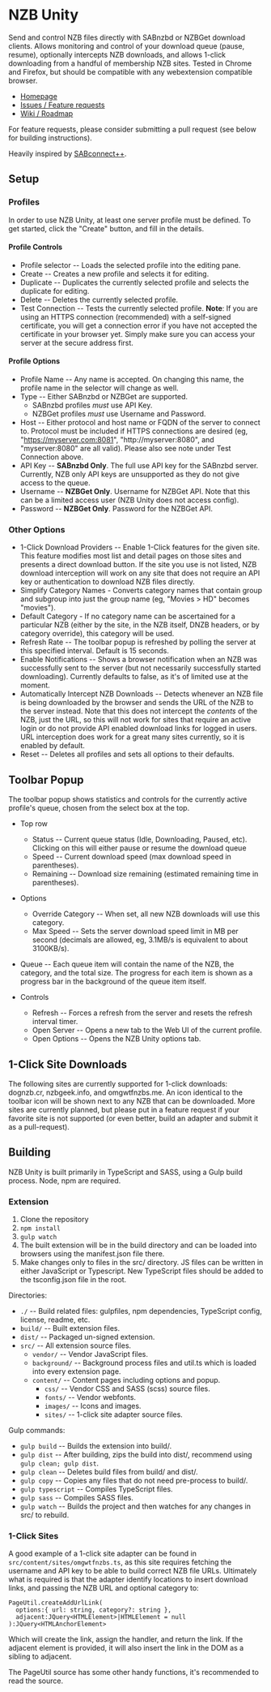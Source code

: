 # NZB Unity

Send and control NZB files directly with SABnzbd or NZBGet download clients. Allows monitoring and control of your download queue (pause, resume), optionally intercepts NZB downloads, and allows 1-click downloading from a handful of membership NZB sites. Tested in Chrome and Firefox, but should be compatible with any webextension compatible browser.

* [Homepage](https://github.com/clutterskull/nzbunity)
* [Issues / Feature requests](https://github.com/clutterskull/nzbunity/issues)
* [Wiki / Roadmap](https://github.com/clutterskull/nzbunity/wiki)

For feature requests, please consider submitting a pull request (see below for building instructions).

Heavily inspired by [SABconnect++](https://github.com/gboudreau/sabconnectplusplus).

## Setup

### Profiles

In order to use NZB Unity, at least one server profile must be defined. To get started, click the "Create" button, and fill in the details.

#### Profile Controls

* Profile selector -- Loads the selected profile into the editing pane.
* Create -- Creates a new profile and selects it for editing.
* Duplicate -- Duplicates the currently selected profile and selects the duplicate for editing.
* Delete -- Deletes the currently selected profile.
* Test Connection -- Tests the currently selected profile. **Note**: If you are using an HTTPS connection (recommended) with a self-signed certificate, you will get a connection error if you have not accepted the certificate in your browser yet. Simply make sure you can access your server at the secure address first.

#### Profile Options

* Profile Name -- Any name is accepted. On changing this name, the profile name in the selector will change as well.
* Type -- Either SABnzbd or NZBGet are supported.
  * SABnzbd profiles *must* use API Key.
  * NZBGet profiles *must* use Username and Password.
* Host -- Either protocol and host name or FQDN of the server to connect to. Protocol must be included if HTTPS connections are desired (eg, "https://myserver.com:8081", "http://myserver:8080", and "myserver:8080" are all valid). Please also see note under Test Connection above.
* API Key -- **SABnzbd Only**. The full use API key for the SABnzbd server. Currently, NZB only API keys are unsupported as they do not give access to the queue.
* Username -- **NZBGet Only**. Username for NZBGet API. Note that this can be a limited access user (NZB Unity does not access config).
* Password -- **NZBGet Only**. Password for the NZBGet API.

### Other Options

* 1-Click Download Providers -- Enable 1-Click features for the given site. This feature modifies most list and detail pages on those sites and presents a direct download button. If the site you use is not listed, NZB download interception will work on any site that does not require an API key or authentication to download NZB files directly.
* Simplify Category Names -  Converts category names that contain group and subgroup into just the group name (eg, "Movies > HD" becomes "movies").
* Default Category - If no category name can be ascertained for a particular NZB (either by the site, in the NZB itself, DNZB headers, or by category override), this category will be used.
* Refresh Rate -- The toolbar popup is refreshed by polling the server at this specified interval. Default is 15 seconds.
* Enable Notifications -- Shows a browser notification when an NZB was successfully sent to the server (but not necessarily successfully started downloading). Currently defaults to false, as it's of limited use at the moment.
* Automatically Intercept NZB Downloads -- Detects whenever an NZB file is being downloaded by the browser and sends the URL of the NZB to the server instead. Note that this does not intercept the *contents* of the NZB, just the URL, so this will not work for sites that require an active login or do not provide API enabled download links for logged in users. URL interception does work for a great many sites currently, so it is enabled by default.
* Reset -- Deletes all profiles and sets all options to their defaults.

## Toolbar Popup

The toolbar popup shows statistics and controls for the currently active profile's queue, chosen from the select box at the top.

* Top row
  * Status -- Current queue status (Idle, Downloading, Paused, etc). Clicking on this will either pause or resume the download queue
  * Speed -- Current download speed (max download speed in parentheses).
  * Remaining -- Download size remaining (estimated remaining time in parentheses).

* Options
  * Override Category -- When set, all new NZB downloads will use this category.
  * Max Speed -- Sets the server download speed limit in MB per second (decimals are allowed, eg, 3.1MB/s is equivalent to about 3100KB/s).

* Queue -- Each queue item will contain the name of the NZB, the category, and the total size. The progress for each item is shown as a progress bar in the background of the queue item itself.
* Controls
	* Refresh -- Forces a refresh from the server and resets the refresh interval timer.
	* Open Server -- Opens a new tab to the Web UI of the current profile.
	* Open Options -- Opens the NZB Unity options tab.

## 1-Click Site Downloads

The following sites are currently supported for 1-click downloads: dognzb.cr, nzbgeek.info, and omgwtfnzbs.me. An icon identical to the toolbar icon will be shown next to any NZB that can be downloaded. More sites are currently planned, but please put in a feature request if your favorite site is not supported (or even better, build an adapter and submit it as a pull-request).

## Building

NZB Unity is built primarily in TypeScript and SASS, using a Gulp build process. Node, npm are required.

### Extension

1. Clone the repository
1. `npm install`
1. `gulp watch`
1. The built extension will be in the build directory and can be loaded into browsers using the manifest.json file there.
1. Make changes only to files in the src/ directory. JS files can be written in either JavaScript or Typescript. New TypeScript files should be added to the tsconfig.json file in the root.

Directories:

* `./` -- Build related files: gulpfiles, npm dependencies, TypeScript config, license, readme, etc.
* `build/` -- Built extension files.
* `dist/` -- Packaged un-signed extension.
* `src/` -- All extension source files.
  * `vendor/` -- Vendor JavaScript files.
  * `background/` -- Background process files and util.ts which is loaded into every  extension page.
  * `content/` -- Content pages including options and popup.
    * `css/` -- Vendor CSS and SASS (scss) source files.
    * `fonts/` -- Vendor webfonts.
    * `images/` -- Icons and images.
    * `sites/` -- 1-click site adapter source files.

Gulp commands:

* `gulp build` -- Builds the extension into build/.
* `gulp dist` -- After building, zips the build into dist/, recommend using `gulp clean; gulp dist`.
* `gulp clean` -- Deletes build files from build/ and dist/.
* `gulp copy` -- Copies any files that do not need pre-process to build/.
* `gulp typescript` -- Compiles TypeScript files.
* `gulp sass` -- Compiles SASS files.
* `gulp watch` -- Builds the project and then watches for any changes in src/ to rebuild.

### 1-Click Sites

A good example of a 1-click site adapter can be found in `src/content/sites/omgwtfnzbs.ts`, as this site requires fetching the username and API key to be able to build correct NZB file URLs. Ultimately what is required is that the adapter identify locations to insert download links, and passing the NZB URL and optional category to:

    PageUtil.createAddUrlLink(
      options:{ url: string, category?: string },
      adjacent:JQuery<HTMLElement>|HTMLElement = null
    ):JQuery<HTMLAnchorElement>

Which will create the link, assign the handler, and return the link. If the adjacent element is provided, it will also insert the link in the DOM as a sibling to adjacent.

The PageUtil source has some other handy functions, it's recommended to read the source.

